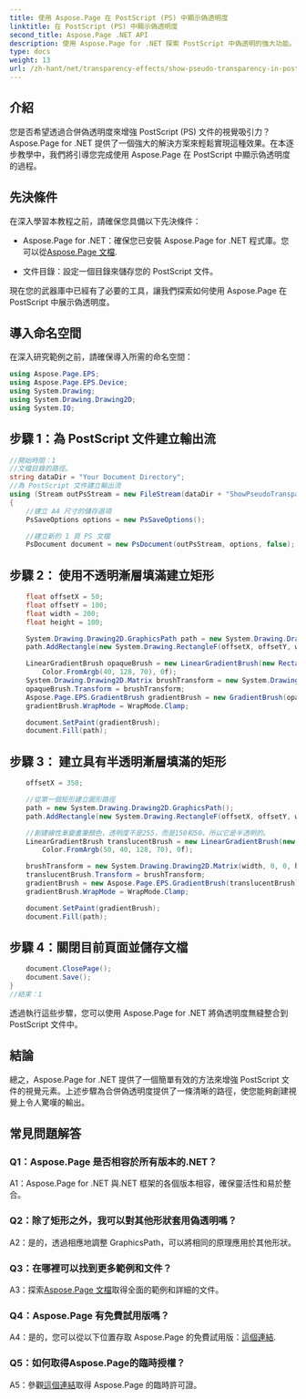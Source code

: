 ```yaml
---
title: 使用 Aspose.Page 在 PostScript (PS) 中顯示偽透明度
linktitle: 在 PostScript (PS) 中顯示偽透明度
second_title: Aspose.Page .NET API
description: 使用 Aspose.Page for .NET 探索 PostScript 中偽透明的強大功能。請按照我們的分步指南獲取視覺上令人驚嘆的文檔。
type: docs
weight: 13
url: /zh-hant/net/transparency-effects/show-pseudo-transparency-in-postscript-ps/
---
```

## 介紹

您是否希望透過合併偽透明度來增強 PostScript (PS) 文件的視覺吸引力？ Aspose.Page for .NET 提供了一個強大的解決方案來輕鬆實現這種效果。在本逐步教學中，我們將引導您完成使用 Aspose.Page 在 PostScript 中顯示偽透明度的過程。

## 先決條件

在深入學習本教程之前，請確保您具備以下先決條件：

- Aspose.Page for .NET：確保您已安裝 Aspose.Page for .NET 程式庫。您可以從[Aspose.Page 文檔](https://reference.aspose.com/page/net/).

- 文件目錄：設定一個目錄來儲存您的 PostScript 文件。

現在您的武器庫中已經有了必要的工具，讓我們探索如何使用 Aspose.Page 在 PostScript 中展示偽透明度。

## 導入命名空間

在深入研究範例之前，請確保導入所需的命名空間：

```csharp
using Aspose.Page.EPS;
using Aspose.Page.EPS.Device;
using System.Drawing;
using System.Drawing.Drawing2D;
using System.IO;
```

## 步驟 1：為 PostScript 文件建立輸出流

```csharp
//開始時間：1
//文檔目錄的路徑。
string dataDir = "Your Document Directory";
//為 PostScript 文件建立輸出流
using (Stream outPsStream = new FileStream(dataDir + "ShowPseudoTransparency_outPS.ps", FileMode.Create))
{
	//建立 A4 尺寸的儲存選項
	PsSaveOptions options = new PsSaveOptions();

	//建立新的 1 頁 PS 文檔
	PsDocument document = new PsDocument(outPsStream, options, false);
```

## 步驟 2： 使用不透明漸層填滿建立矩形

```csharp
	float offsetX = 50;
	float offsetY = 100;
	float width = 200;
	float height = 100;

	System.Drawing.Drawing2D.GraphicsPath path = new System.Drawing.Drawing2D.GraphicsPath();
	path.AddRectangle(new System.Drawing.RectangleF(offsetX, offsetY, width, height));

	LinearGradientBrush opaqueBrush = new LinearGradientBrush(new RectangleF(0, 0, 200, 100), Color.FromArgb(0, 0, 0),
		Color.FromArgb(40, 128, 70), 0f);
	System.Drawing.Drawing2D.Matrix brushTransform = new System.Drawing.Drawing2D.Matrix(width, 0, 0, height, offsetX, offsetY);
	opaqueBrush.Transform = brushTransform;
	Aspose.Page.EPS.GradientBrush gradientBrush = new GradientBrush(opaqueBrush);
	gradientBrush.WrapMode = WrapMode.Clamp;

	document.SetPaint(gradientBrush);
	document.Fill(path);
```

## 步驟 3： 建立具有半透明漸層填滿的矩形

```csharp
	offsetX = 350;

	//從第一個矩形建立圖形路徑
	path = new System.Drawing.Drawing2D.GraphicsPath();
	path.AddRectangle(new System.Drawing.RectangleF(offsetX, offsetY, width, height));

	//創建線性漸變畫筆顏色，透明度不是255，而是150和50。所以它是半透明的。
	LinearGradientBrush translucentBrush = new LinearGradientBrush(new RectangleF(0, 0, width, height), Color.FromArgb(150, 0, 0, 0),
		Color.FromArgb(50, 40, 128, 70), 0f);

	brushTransform = new System.Drawing.Drawing2D.Matrix(width, 0, 0, height, offsetX, offsetY);
	translucentBrush.Transform = brushTransform;
	gradientBrush = new Aspose.Page.EPS.GradientBrush(translucentBrush);
	gradientBrush.WrapMode = WrapMode.Clamp;

	document.SetPaint(gradientBrush);
	document.Fill(path);
```

## 步驟 4：關閉目前頁面並儲存文檔

```csharp
	document.ClosePage();
	document.Save();
}
//結束：1
```

透過執行這些步驟，您可以使用 Aspose.Page for .NET 將偽透明度無縫整合到 PostScript 文件中。

## 結論

總之，Aspose.Page for .NET 提供了一個簡單有效的方法來增強 PostScript 文件的視覺元素。上述步驟為合併偽透明度提供了一條清晰的路徑，使您能夠創建視覺上令人驚嘆的輸出。

## 常見問題解答

### Q1：Aspose.Page 是否相容於所有版本的.NET？

A1：Aspose.Page for .NET 與.NET 框架的各個版本相容，確保靈活性和易於整合。

### Q2：除了矩形之外，我可以對其他形狀套用偽透明嗎？

A2：是的，透過相應地調整 GraphicsPath，可以將相同的原理應用於其他形狀。

### Q3：在哪裡可以找到更多範例和文件？

 A3：探索[Aspose.Page 文檔](https://reference.aspose.com/page/net/)取得全面的範例和詳細的文件。

### Q4：Aspose.Page 有免費試用版嗎？

 A4：是的，您可以從以下位置存取 Aspose.Page 的免費試用版：[這個連結](https://releases.aspose.com/).

### Q5：如何取得Aspose.Page的臨時授權？

A5：參觀[這個連結](https://purchase.aspose.com/temporary-license/)取得 Aspose.Page 的臨時許可證。